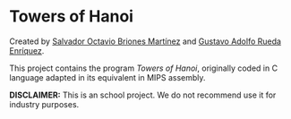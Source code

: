 # Towers of Hanoi
Created by [Salvador Octavio Briones Martínez](https://github.com/sbriones97) and [Gustavo Adolfo Rueda Enríquez](https://github.com/GustavoRuedaEnriquez).

This project contains the program _Towers of Hanoi_, originally coded in C language adapted in its equivalent in MIPS assembly.

**DISCLAIMER:** This is an school project. We do not recommend use it for industry purposes.
